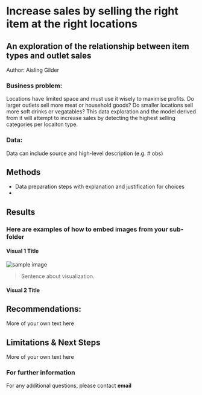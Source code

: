 # Increase sales by selling the right item at the right locations
## An exploration of the relationship between item types and outlet sales

Author: Aisling Gilder 

### Business problem:

Locations have limited space and must use it wisely to maximise profits. Do larger outlets sell more meat or household goods? Do smaller locations sell more soft drinks or vegatables? This data exploration and the model derived from it will attempt to increase sales by detecting the highest selling categories per locaiton type.


### Data:
Data can include source and high-level description (e.g. # obs)


## Methods
- Data preparation steps with explanation and justification for choices
- 

## Results

### Here are examples of how to embed images from your sub-folder


#### Visual 1 Title
![sample image](project1_sample_image.png)

> Sentence about visualization.

#### Visual 2 Title

## Recommendations:

More of your own text here


## Limitations & Next Steps

More of your own text here


### For further information


For any additional questions, please contact **email**
